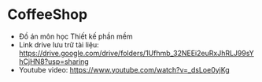 # CoffeeShop
- Đồ án môn học Thiết kế phần mềm
- Link drive lưu trữ tài liệu: https://drive.google.com/drive/folders/1Ufhmb_32NEEi2euRxJhRLJ99sYhCjHN8?usp=sharing
- Youtube video: https://www.youtube.com/watch?v=_dsLoe0yjKg